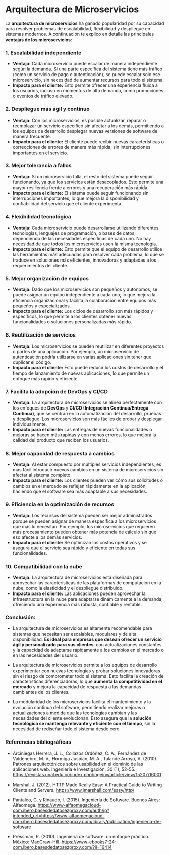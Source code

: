 # Arquitectura de Microservicios

La **arquitectura de microservicios** ha ganado popularidad por su capacidad para resolver problemas de escalabilidad, flexibilidad y despliegue en sistemas modernos. A continuación te explico en detalle las principales **ventajas de los microservicios**:

### 1. **Escalabilidad independiente**
   - **Ventaja:** Cada microservicio puede escalar de manera independiente según la demanda. Si una parte específica del sistema tiene más tráfico (como un servicio de pago o autenticación), se puede escalar solo ese microservicio, sin necesidad de aumentar recursos para todo el sistema.
   - **Impacto para el cliente:** Esto permite ofrecer una experiencia fluida a los usuarios, incluso en momentos de alta demanda, como promociones o eventos de tráfico elevado.

### 2. **Despliegue más ágil y continuo**
   - **Ventaja:** Con los microservicios, es posible actualizar, reparar o reemplazar un servicio específico sin afectar a los demás, permitiendo a los equipos de desarrollo desplegar nuevas versiones de software de manera frecuente.
   - **Impacto para el cliente:** El cliente puede recibir nuevas características o correcciones de errores de manera más rápida, sin interrupciones importantes en el servicio.

### 3. **Mejor tolerancia a fallos**
   - **Ventaja:** Si un microservicio falla, el resto del sistema puede seguir funcionando, ya que los servicios están desacoplados. Esto permite una mayor resiliencia frente a errores y una recuperación más rápida.
   - **Impacto para el cliente:** El sistema puede seguir funcionando sin interrupciones importantes, lo que mejora la disponibilidad y confiabilidad del servicio que el cliente experimenta.

### 4. **Flexibilidad tecnológica**
   - **Ventaja:** Cada microservicio puede desarrollarse utilizando diferentes tecnologías, lenguajes de programación, o bases de datos, dependiendo de las necesidades específicas de cada uno. No hay necesidad de que todos los microservicios usen la misma tecnología.
   - **Impacto para el cliente:** Esto permite que el equipo de desarrollo utilice las herramientas más adecuadas para resolver cada problema, lo que se traduce en soluciones más eficientes, innovadoras y adaptadas a los requerimientos del cliente.

### 5. **Mejor organización de equipos**
   - **Ventaja:** Dado que los microservicios son pequeños y autónomos, se puede asignar un equipo independiente a cada uno, lo que mejora la eficiencia organizacional y facilita la colaboración entre equipos más pequeños y especializados.
   - **Impacto para el cliente:** Los ciclos de desarrollo son más rápidos y específicos, lo que permite a los clientes obtener nuevas funcionalidades o soluciones personalizadas más rápido.

### 6. **Reutilización de servicios**
   - **Ventaja:** Los microservicios se pueden reutilizar en diferentes proyectos o partes de una aplicación. Por ejemplo, un microservicio de autenticación podría utilizarse en varias aplicaciones sin tener que duplicar el código.
   - **Impacto para el cliente:** Esto puede reducir los costos de desarrollo y el tiempo de lanzamiento de nuevas aplicaciones, lo que permite un enfoque más rápido y eficiente.

### 7. **Facilita la adopción de DevOps y CI/CD**
   - **Ventaja:** La arquitectura de microservicios se alinea perfectamente con los enfoques de **DevOps** y **CI/CD (Integración Continua/Entrega Continua)**, que se centran en la automatización del desarrollo, pruebas y despliegue. Los microservicios son más fáciles de probar y desplegar individualmente.
   - **Impacto para el cliente:** Las entregas de nuevas funcionalidades o mejoras se hacen más rápidas y con menos errores, lo que mejora la calidad del producto que reciben los usuarios.

### 8. **Mejor capacidad de respuesta a cambios**
   - **Ventaja:** Al estar compuesto por múltiples servicios independientes, es más fácil introducir nuevos cambios en un sistema de microservicios sin afectar al sistema completo.
   - **Impacto para el cliente:** Los clientes pueden ver cómo sus solicitudes o cambios en el mercado se reflejan rápidamente en la aplicación, haciendo que el software sea más adaptable a sus necesidades.

### 9. **Eficiencia en la optimización de recursos**
   - **Ventaja:** Los recursos del sistema pueden ser mejor administrados porque se pueden asignar de manera específica a los microservicios que más lo necesitan. Por ejemplo, los microservicios que requieren más procesamiento pueden obtener más potencia de cálculo sin que eso afecte a los demás servicios.
   - **Impacto para el cliente:** Se optimizan los costos operativos y se asegura que el servicio sea rápido y eficiente en todas sus funcionalidades.

### 10. **Compatibilidad con la nube**
   - **Ventaja:** La arquitectura de microservicios está diseñada para aprovechar las características de las plataformas de computación en la nube, como la elasticidad y el despliegue distribuido.
   - **Impacto para el cliente:** Las aplicaciones pueden aprovechar la infraestructura en la nube para adaptarse dinámicamente a la demanda, ofreciendo una experiencia más robusta, confiable y rentable.

### Conclusión:
+ La arquitectura de microservicios es altamente recomendable para sistemas que necesitan ser escalables, modulares y de alta disponibilidad. **Es ideal para empresas que desean ofrecer un servicio ágil y personalizado para sus clientes**, con actualizaciones constantes y la capacidad de adaptarse rápidamente a los cambios en el mercado o en las necesidades del usuario.

+ La arquitectura de microservicios permite a los equipos de desarrollo experimentar con nuevas tecnologías y probar soluciones innovadoras sin el riesgo de comprometer todo el sistema. Esto facilita la creación de características diferenciadoras, lo que **aumenta la competitividad en el mercado** y mejora la capacidad de respuesta a las demandas cambiantes de los clientes.

+ La modularidad de los microservicios facilita el mantenimiento y la evolución continua del software, permitiendo realizar mejoras o actualizaciones a medida que las tecnologías cambian y las necesidades del cliente evolucionan. Esto asegura que la **solución tecnológica se mantenga relevante y eficiente con el tiempo**, sin la necesidad de rediseñar todo el sistema desde cero.

### Referencias bibliográficas 

+ Arciniegas Herrera, J. L., Collazos Ordóñez, C. A., Fernández de Valdenebro, M. V., Hormiga Juspian, M. A., Tulande Arroyo, A. (2010). Patrones arquitectónicos sobre usabilidad en el dominio de las aplicaciones web. Ingeniería e Investigación, 30 (1), 52-55. https://revistas.unal.edu.co/index.php/ingeinv/article/view/15207/16001

+ Marshal, J. (2012). HTTP Made Really Easy: A Practical Guide to Writing Clients and Servers. https://www.jmarshall.com/easy/http/
+ Pantaleo, G. y Rinaudo, l. (2015). Ingeniería de Software. Buenos Aires: Alfaomega. https://www-alfaomegacloud-com.ibero.basesdedatosezproxy.com/auth/ip?intended_url=https://www-alfaomegacloud-com.ibero.basesdedatosezproxy.com/library/publication/ingenieria-de-software

+ Pressman, R. (2010). Ingeniería de software: un enfoque práctico. México: MacGraw-Hill. https://www-ebooks7-24-com.ibero.basesdedatosezproxy.com/?il=16414
